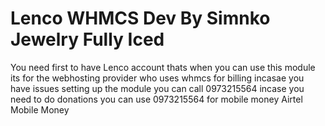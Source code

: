 # Lenco WHMCS Dev By Simnko Jewelry Fully Iced
 You need first to have Lenco account thats when you can use this module its for the webhosting provider who uses whmcs for billing
 incasae you have issues setting up the module you can call 0973215564 
 incase you need to do donations you can use 0973215564 for mobile money Airtel Mobile Money
